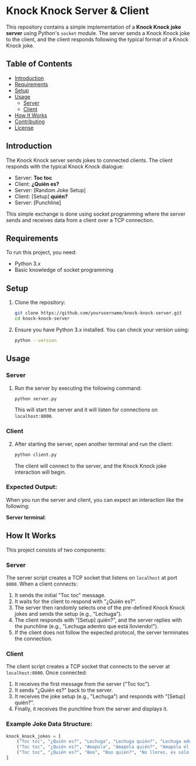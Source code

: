 # Knock Knock Server & Client

This repository contains a simple implementation of a **Knock Knock joke server** using Python's `socket` module. The server sends a Knock Knock joke to the client, and the client responds following the typical format of a Knock Knock joke.

## Table of Contents
- [Introduction](#introduction)
- [Requirements](#requirements)
- [Setup](#setup)
- [Usage](#usage)
  - [Server](#server)
  - [Client](#client)
- [How It Works](#how-it-works)
- [Contributing](#contributing)
- [License](#license)

## Introduction
The Knock Knock server sends jokes to connected clients. The client responds with the typical Knock Knock dialogue:  
- Server: **Toc toc**  
- Client: **¿Quién es?**  
- Server: [Random Joke Setup]  
- Client: [Setup] **quién?**  
- Server: [Punchline]  

This simple exchange is done using socket programming where the server sends and receives data from a client over a TCP connection.

## Requirements
To run this project, you need:
- Python 3.x
- Basic knowledge of socket programming

## Setup
1. Clone the repository:
    ```bash
    git clone https://github.com/yourusername/knock-knock-server.git
    cd knock-knock-server
    ```
2. Ensure you have Python 3.x installed. You can check your version using:
    ```bash
    python --version
    ```

## Usage

### Server
1. Run the server by executing the following command:
    ```bash
    python server.py
    ```
   This will start the server and it will listen for connections on `localhost:8000`.

### Client
2. After starting the server, open another terminal and run the client:
    ```bash
    python client.py
    ```
   The client will connect to the server, and the Knock Knock joke interaction will begin.

### Expected Output:
When you run the server and client, you can expect an interaction like the following:

**Server terminal**:

## How It Works
This project consists of two components:

### Server
The server script creates a TCP socket that listens on `localhost` at port `8000`. When a client connects:
1. It sends the initial "Toc toc" message.
2. It waits for the client to respond with "¿Quién es?".
3. The server then randomly selects one of the pre-defined Knock Knock jokes and sends the setup (e.g., "Lechuga").
4. The client responds with "[Setup] quién?", and the server replies with the punchline (e.g., "Lechuga adentro que está lloviendo!").
5. If the client does not follow the expected protocol, the server terminates the connection.

### Client
The client script creates a TCP socket that connects to the server at `localhost:8000`. Once connected:
1. It receives the first message from the server ("Toc toc").
2. It sends "¿Quién es?" back to the server.
3. It receives the joke setup (e.g., "Lechuga") and responds with "[Setup] quién?".
4. Finally, it receives the punchline from the server and displays it.

### Example Joke Data Structure:
```python
knock_knock_jokes = [
    ("Toc toc", "¿Quién es?", "Lechuga", "Lechuga quién?", "Lechuga adentro que está lloviendo!"),
    ("Toc toc", "¿Quién es?", "Amapola", "Amapola quién?", "Amapola el que le toque!"),
    ("Toc toc", "¿Quién es?", "Boo", "Boo quién?", "No llores, es solo una broma!")
]

